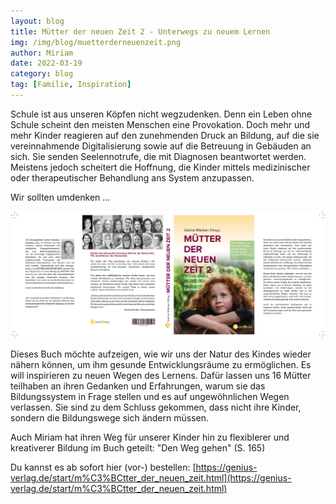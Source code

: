 ```yaml
---
layout: blog
title: Mütter der neuen Zeit 2 - Unterwegs zu neuem Lernen
img: /img/blog/muetterderneuenzeit.png
author: Miriam
date: 2022-03-19
category: blog
tag: [Familie, Inspiration]
---
```


Schule ist aus unseren Köpfen nicht wegzudenken. Denn ein Leben ohne Schule scheint den meisten Menschen eine Provokation. Doch mehr und mehr Kinder reagieren auf den zunehmenden Druck an Bildung, auf die sie vereinnahmende Digitalisierung sowie auf die Betreuung in Gebäuden an sich. Sie senden Seelennotrufe, die mit Diagnosen beantwortet werden. Meistens jedoch scheitert die Hoffnung, die Kinder mittels medizinischer oder therapeutischer Behandlung ans System anzupassen.

Wir sollten umdenken ...

<img class="img-responsive thumbnail" alt="Cover" src="/img/blog/muetterderneuenzeit.png">

Dieses Buch möchte aufzeigen, wie wir uns der Natur des Kindes wieder nähern können, um ihm gesunde Entwicklungsräume zu ermöglichen. Es will inspirieren zu neuen Wegen des Lernens. Dafür lassen uns 16 Mütter teilhaben an ihren Gedanken und Erfahrungen, warum sie das Bildungssystem in Frage stellen und es auf ungewöhnlichen Wegen verlassen. Sie sind zu dem Schluss gekommen, dass nicht ihre Kinder, sondern die Bildungswege sich ändern müssen.

Auch Miriam hat ihren Weg für unserer Kinder hin zu flexiblerer und kreativerer Bildung im Buch geteilt: "Den Weg gehen" (S. 165)

Du kannst es ab sofort hier (vor-) bestellen:
[https://genius-verlag.de/start/m%C3%BCtter_der_neuen_zeit.html](https://genius-verlag.de/start/m%C3%BCtter_der_neuen_zeit.html)
